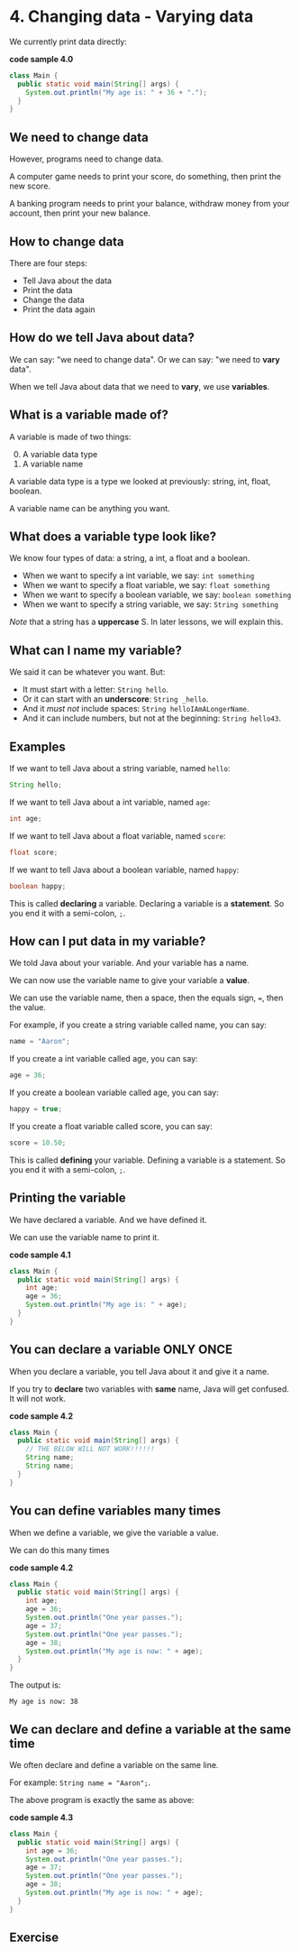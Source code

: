 # 4. Changing data - Varying data

We currently print data directly:

**code sample 4.0**
```java
class Main {
  public static void main(String[] args) {
    System.out.println("My age is: " + 36 + ".");
  }
}
```

## We need to change data

However, programs need to change data.

A computer game needs to print your score, do something, then print the new score.

A banking program needs to print your balance, withdraw money from your account, then print your new balance.

## How to change data

There are four steps:

* Tell Java about the data
* Print the data
* Change the data
* Print the data again

## How do we tell Java about data?

We can say: "we need to change data". Or we can say: "we need to **vary** data".

When we tell Java about data that we need to **vary**, we use **variables**.

## What is a variable made of?

A variable is made of two things:

0. A variable data type
0. A variable name

A variable data type is a type we looked at previously: string, int, float, boolean.

A variable name can be anything you want.

## What does a variable type look like?

We know four types of data: a string, a int, a float and a boolean.

* When we want to specify a int variable, we say: `int something`
* When we want to specify a float variable, we say: `float something`
* When we want to specify a boolean variable, we say: `boolean something`
* When we want to specify a string variable, we say: `String something`

*Note* that a string has a **uppercase** S. In later lessons, we will explain this.

## What can I name my variable?

We said it can be whatever you want. But:

* It must start with a letter: `String hello`.
* Or it can start with an **underscore**: `String _hello`.
* And it *must not* include spaces: `String helloIAmALongerName`.
* And it can include numbers, but not at the beginning: `String hello43`.

## Examples

If we want to tell Java about a string variable, named `hello`:

```java
String hello;
```

If we want to tell Java about a int variable, named `age`:

```java
int age;
```

If we want to tell Java about a float variable, named `score`:

```java
float score;
```

If we want to tell Java about a boolean variable, named `happy`:

```java
boolean happy;
```

This is called **declaring** a variable. Declaring a variable is a **statement**. So you end it with a semi-colon, `;`.

## How can I put data in my variable?

We told Java about your variable. And your variable has a name.

We can now use the variable name to give your variable a **value**.

We can use the variable name, then a space, then the equals sign, `=`, then the value.

For example, if you create a string variable called name, you can say:

```java
name = "Aaron";
```

If you create a int variable called age, you can say:

```java
age = 36;
````

If you create a boolean variable called age, you can say:

```java
happy = true;
````

If you create a float variable called score, you can say:

```java
score = 10.50;
````

This is called **defining** your variable. Defining a variable is a statement. So you end it with a semi-colon, `;`.

## Printing the variable

We have declared a variable. And we have defined it. 

We can use the variable name to print it.

**code sample 4.1**
```java
class Main {
  public static void main(String[] args) {
    int age;
    age = 36;
    System.out.println("My age is: " + age);
  }
}
```

## You can declare a variable ONLY ONCE

When you declare a variable, you tell Java about it and give it a name.

If you try to **declare** two variables with **same** name, Java will get confused. It will not work.

**code sample 4.2**
```java
class Main {
  public static void main(String[] args) {
    // THE BELOW WILL NOT WORK!!!!!!
    String name;
    String name;
  }
}
```

## You can define variables many times

When we define a variable, we give the variable a value.

We can do this many times

**code sample 4.2**
```java
class Main {
  public static void main(String[] args) {
    int age;
    age = 36;
    System.out.println("One year passes.");
    age = 37;
    System.out.println("One year passes.");
    age = 38;
    System.out.println("My age is now: " + age);
  }
}
```

The output is:

```
My age is now: 38
```

## We can declare and define a variable at the same time

We often declare and define a variable on the same line.

For example: `String name = "Aaron";`.

The above program is exactly the same as above:

**code sample 4.3**
```java
class Main {
  public static void main(String[] args) {
    int age = 36;
    System.out.println("One year passes.");
    age = 37;
    System.out.println("One year passes.");
    age = 38;
    System.out.println("My age is now: " + age);
  }
}
```

## Exercise
